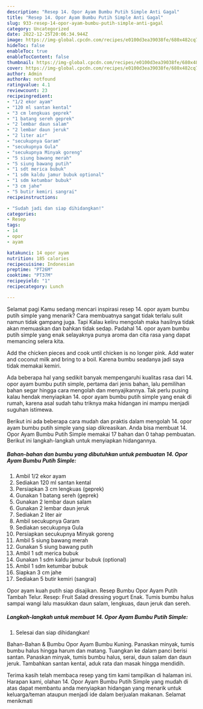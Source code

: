```yaml
---
description: "Resep 14. Opor Ayam Bumbu Putih Simple Anti Gagal"
title: "Resep 14. Opor Ayam Bumbu Putih Simple Anti Gagal"
slug: 933-resep-14-opor-ayam-bumbu-putih-simple-anti-gagal
category: Uncategorized
date: 2022-12-25T20:06:34.944Z
image: https://img-global.cpcdn.com/recipes/e0100d3ea39038fe/680x482cq70/14-opor-ayam-bumbu-putih-simple-foto-resep-utama.jpg
hideToc: false
enableToc: true
enableTocContent: false
thumbnail: https://img-global.cpcdn.com/recipes/e0100d3ea39038fe/680x482cq70/14-opor-ayam-bumbu-putih-simple-foto-resep-utama.jpg
cover: https://img-global.cpcdn.com/recipes/e0100d3ea39038fe/680x482cq70/14-opor-ayam-bumbu-putih-simple-foto-resep-utama.jpg
author: Admin
authorAv: notfound
ratingvalue: 4.1
reviewcount: 23
recipeingredient:
- "1/2 ekor ayam"
- "120 ml santan kental"
- "3 cm lengkuas geprek"
- "1 batang sereh geprek"
- "2 lembar daun salam"
- "2 lembar daun jeruk"
- "2 liter air"
- "secukupnya Garam"
- "secukupnya Gula"
- "secukupnya Minyak goreng"
- "5 siung bawang merah"
- "5 siung bawang putih"
- "1 sdt merica bubuk"
- "1 sdm kaldu jamur bubuk optional"
- "1 sdm ketumbar bubuk"
- "3 cm jahe"
- "5 butir kemiri sangrai"
recipeinstructions:

- "Sudah jadi dan siap dihidangkan!"
categories:
- Resep
tags:
- 14
- opor
- ayam

katakunci: 14 opor ayam 
nutrition: 185 calories
recipecuisine: Indonesian
preptime: "PT26M"
cooktime: "PT37M"
recipeyield: "1"
recipecategory: Lunch

---
```



Selamat pagi Kamu sedang mencari inspirasi resep 14. opor ayam bumbu putih simple yang menarik? Cara membuatnya sangat tidak terlalu sulit namun tidak gampang juga. Tapi Kalau keliru mengolah maka hasilnya tidak akan memuaskan dan bahkan tidak sedap. Padahal 14. opor ayam bumbu putih simple yang enak selayaknya punya aroma dan cita rasa yang dapat memancing selera kita.


Add the chicken pieces and cook until chicken is no longer pink. Add water and coconut milk and bring to a boil. Karena bumbu seadanya jadi saya tidak memakai kemiri.

Ada beberapa hal yang sedikit banyak mempengaruhi kualitas rasa dari 14. opor ayam bumbu putih simple, pertama dari jenis bahan, lalu pemilihan bahan segar hingga cara mengolah dan menyajikannya. Tak perlu pusing kalau hendak menyiapkan 14. opor ayam bumbu putih simple yang enak di rumah, karena asal sudah tahu triknya maka hidangan ini mampu menjadi suguhan istimewa.


Berikut ini ada beberapa cara mudah dan praktis dalam mengolah 14. opor ayam bumbu putih simple yang siap dikreasikan. Anda bisa membuat 14. Opor Ayam Bumbu Putih Simple memakai 17 bahan dan 0 tahap pembuatan. Berikut ini langkah-langkah untuk menyiapkan hidangannya.

<!--inarticleads1-->

##### Bahan-bahan dan bumbu yang dibutuhkan untuk pembuatan 14. Opor Ayam Bumbu Putih Simple:

1. Ambil 1/2 ekor ayam
1. Sediakan 120 ml santan kental
1. Persiapkan 3 cm lengkuas (geprek)
1. Gunakan 1 batang sereh (geprek)
1. Gunakan 2 lembar daun salam
1. Gunakan 2 lembar daun jeruk
1. Sediakan 2 liter air
1. Ambil secukupnya Garam
1. Sediakan secukupnya Gula
1. Persiapkan secukupnya Minyak goreng
1. Ambil 5 siung bawang merah
1. Gunakan 5 siung bawang putih
1. Ambil 1 sdt merica bubuk
1. Gunakan 1 sdm kaldu jamur bubuk (optional)
1. Ambil 1 sdm ketumbar bubuk
1. Siapkan 3 cm jahe
1. Sediakan 5 butir kemiri (sangrai)


Opor ayam kuah putih siap disajikan. Resep Bumbu Opor Ayam Putih Tambah Telur. Resep: Fruit Salad dressing yogurt Enak. Tumis bumbu halus sampai wangi lalu masukkan daun salam, lengkuas, daun jeruk dan sereh. 

<!--inarticleads2-->

##### Langkah-langkah untuk membuat 14. Opor Ayam Bumbu Putih Simple:


1. Selesai dan siap dihidangkan!

Bahan-Bahan &amp; Bumbu Opor Ayam Bumbu Kuning. Panaskan minyak, tumis bumbu halus hingga harum dan matang. Tuangkan ke dalam panci berisi santan. Panaskan minyak, tumis bumbu halus, serai, daun salam dan daun jeruk. Tambahkan santan kental, aduk rata dan masak hingga mendidih. 

Terima kasih telah membaca resep yang tim kami tampilkan di halaman ini. Harapan kami, olahan 14. Opor Ayam Bumbu Putih Simple yang mudah di atas dapat membantu anda menyiapkan hidangan yang menarik untuk keluarga/teman ataupun menjadi ide dalam berjualan makanan. Selamat menikmati
